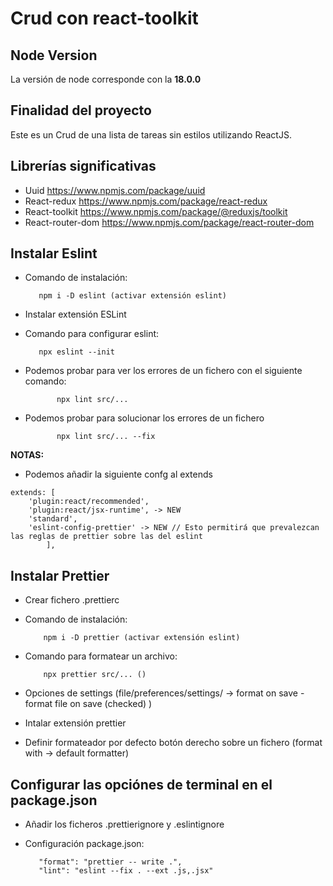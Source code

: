 # Crud con react-toolkit
## Node Version
La versión de node corresponde con la **18.0.0**

## Finalidad del proyecto
Este es un Crud de una lista de tareas sin estilos utilizando ReactJS.

## Librerías significativas
 - Uuid 
	https://www.npmjs.com/package/uuid
 - React-redux
	https://www.npmjs.com/package/react-redux
 - React-toolkit
    https://www.npmjs.com/package/@reduxjs/toolkit
 - React-router-dom
    https://www.npmjs.com/package/react-router-dom


## Instalar Eslint

   - Comando de instalación:
			   
			npm i -D eslint (activar extensión eslint)
			   
   - Instalar extensión ESLint
   
   - Comando para configurar eslint: 

			npx eslint --init 
			
     
   - Podemos probar para ver los errores de un fichero con el siguiente comando:
    
		    	npx lint src/...
		    
		    
   - Podemos probar para solucionar los errores de un fichero
   
		     	npx lint src/... --fix
		     

   **NOTAS:** 
   
   - Podemos añadir la siguiente confg al extends 
        
	extends: [
		'plugin:react/recommended',
		'plugin:react/jsx-runtime', -> NEW
		'standard',
		'eslint-config-prettier' -> NEW // Esto permitirá que prevalezcan las reglas de prettier sobre las del eslint
		 	],


## Instalar Prettier
   - Crear fichero .prettierc
   - Comando de instalación: 
  
			 npm i -D prettier (activar extensión eslint)
			 
   - Comando para formatear un archivo: 
   
			 npx prettier src/... ()
			   
   - Opciones de settings (file/preferences/settings/ -> format on save - format file on save (checked) )
   - Intalar extensión prettier
   - Definir formateador por defecto botón derecho sobre un fichero (format with -> default formatter)
    
## Configurar las opciónes de terminal en el package.json

   - Añadir los ficheros .prettierignore y .eslintignore
   - Configuración package.json:
   
            "format": "prettier -- write .",
            "lint": "eslint --fix . --ext .js,.jsx"
